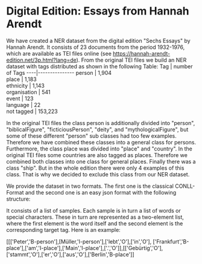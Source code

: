 # Digital Edition: Essays from Hannah Arendt
We have created a NER dataset from the digital edition "Sechs Essays" by Hannah Arendt. It consists of 23 documents from the period 1932-1976, which are available as TEI files online (see https://hannah-arendt-edition.net/3p.html?lang=de). From the original TEI files we build an NER dataset with tags distributed as shown in the following Table:
Tag | number of Tags
----|---------------
person | 1,904  
place        | 1,183  
ethnicity    | 1,143  
organisation | 541   
event        | 123   
language     | 22    
not tagged   | 153,223

In the original TEI files the class person is additionally divided into "person", "biblicalFigure", "ficticiousPerson", "deity", and "mythologicalFigure", but some of these different "person" sub classes had too few examples. Therefore we have combined these classes into a general class for persons. Furthermore, the class place was divided into "place" and "country". In the original TEI files some countries are also tagged as places. Therefore we combined both classes into one class for general places. Finally there was a class "ship". But in the whole edition there were only 4 examples of this class. That is why we decided to exclude this class from our NER dataset.

We provide the dataset in two formats. The first one is the classical CONLL-Format and the second one is an easy json format with the following structure:

It consists of a list of samples. Each sample is in turn a list of words or special characters. These in turn are represented as a two-element list, where the first element is the word itself and the second element is the corresponding target tag. Here is an example:

[[['Peter','B-person'],[Müller,'I-person'],['lebt','O'],['in','O'], ['Frankfurt','B-place'],['am','I-place'],['Main','I-place'],['.','O']],[['Gebürtig','O'],['stammt','O'],['er','O'],['aus','O'],['Berlin','B-place']] 

